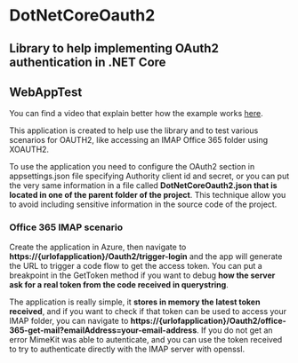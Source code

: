 # DotNetCoreOauth2

## Library to help implementing OAuth2 authentication in .NET Core

## WebAppTest 

You can find a video that explain better how the example works [here](https://www.youtube.com/watch?v=Q660AYVZM0Y).

This application is created to help use the library and to test various scenarios for OAUTH2, like accessing an IMAP Office 365 folder using XOAUTH2.

To use the application you need to configure the OAuth2 section in appsettings.json file specifying Authority client id and secret, or you can put the very same information in a file called **DotNetCoreOauth2.json that is located in one of the parent folder of the project**. This technique allow you to avoid including sensitive information in the source code of the project.

### Office 365 IMAP scenario

Create the application in Azure, then navigate to **https://{urlofapplication}/Oauth2/trigger-login** and the app will generate the URL to trigger a code flow to get the access token. You can put a breakpoint in the GetToken method if you want to debug **how the server ask for a real token from the code received in querystring**.

The application is really simple, it **stores in memory the latest token received**, and if you want to check if that token can be used to access your IMAP folder, you can navigate to **https://{urlofapplication}/Oauth2/office-365-get-mail?emailAddress=your-email-address**. If you do not get an error MimeKit was able to autenticate, and you can use the token received to try to authenticate directly with the IMAP server with openssl.



